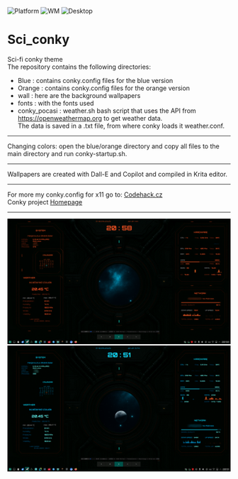 ![Platform](https://img.shields.io/badge/platform-manjaro-green)
![WM](https://img.shields.io/badge/window%20manager-Wayland-blue)
![Desktop](https://img.shields.io/badge/desktop-KDE6-blueviolet)

# Sci_conky
Sci-fi conky theme     
The repository contains the following directories:    
- Blue :         contains conky.config files for the blue version
- Orange :       contains conky.config files for the orange version
- wall :         here are the background wallpapers
- fonts :        with the fonts used
- conky_pocasi : weather.sh bash script that uses the API from https://openweathermap.org to get weather data.     
                 The data is saved in a .txt file, from where conky loads it weather.conf.     
----

Changing colors: open the blue/orange directory and copy all files to the main directory and run conky-startup.sh.      

----      

Wallpapers are created with Dall-E and Copilot and compiled in Krita editor.    

----      

For more my conky.config for x11 go to: [Codehack.cz](https://codehack.cz/conky.html#gsc.tab=0)     
Conky project [Homepage](https://github.com/brndnmtthws/conky/wiki)      

----     

<img src="OrangeP.png" alt="Screenshot_orange" width="600">     


<img src="BlueP.png" alt="Screenshot_blue" width="600">
